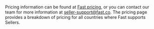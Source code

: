 Pricing information can be found at [Fast pricing](https://fast.co/pricing), or you can contact our team for more information at [seller-support@fast.co](mailto:seller-support@fast.co). The pricing page provides a breakdown of pricing for all countries where Fast supports Sellers.
